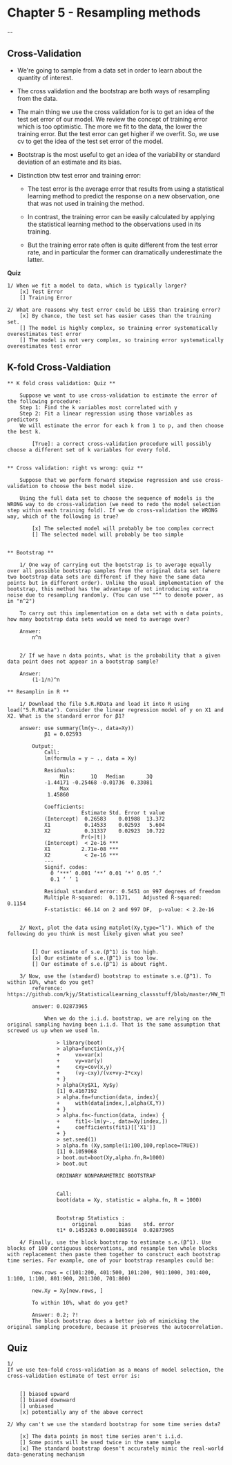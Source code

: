 # Chapter 5 - Resampling methods

--
## Cross-Validation

+ We're going to sample from a data set in order to learn about the quantity of interest. 

+ The cross validation and the bootstrap are both ways of resampling from the data.

+ The main thing we use the cross validation for is to get an idea of the test set error of our model. We review the concept of training error which is too optimistic. The more we fit to the data, the lower the training error. But the test error can get higher if we overfit. So, we use cv to get the idea of the test set error of the model.

+ Bootstrap is the most useful to get an idea of the variability or standard deviation of an estimate and its bias.

+ Distinction btw test error and training error:

	+ The test error is the average error that results from using a statistical learning method to predict the response on a new observation, one that was not used in training the method.
	
	+ In contrast, the training error can be easily calculated by applying the statistical learning method to the observations used in its training.
	
	+ But the training error rate often is quite different from the test error rate, and in particular the former can dramatically underestimate the latter.

**Quiz**

	1/ When we fit a model to data, which is typically larger?
		[x] Test Error 
		[] Training Error
 
 	2/ What are reasons why test error could be LESS than training error?
		[x] By chance, the test set has easier cases than the training set.
		[] The model is highly complex, so training error systematically overestimates test error
		[] The model is not very complex, so training error systematically overestimates test error


## K-fold Cross-Valdiation

	
	** K fold cross validation: Quiz **

		Suppose we want to use cross-validation to estimate the error of the following procedure:
		Step 1: Find the k variables most correlated with y
		Step 2: Fit a linear regression using those variables as predictors
		We will estimate the error for each k from 1 to p, and then choose the best k.

			[True]: a correct cross-validation procedure will possibly choose a different set of k variables for every fold.


	** Cross validation: right vs wrong: quiz **

		Suppose that we perform forward stepwise regression and use cross-validation to choose the best model size.

		Using the full data set to choose the sequence of models is the WRONG way to do cross-validation (we need to redo the model selection step within each training fold). If we do cross-validation the WRONG way, which of the following is true?

			[x] The selected model will probably be too complex correct
			[] The selected model will probably be too simple


	** Bootstrap **

		1/ One way of carrying out the bootstrap is to average equally over all possible bootstrap samples from the original data set (where two bootstrap data sets are different if they have the same data points but in different order). Unlike the usual implementation of the bootstrap, this method has the advantage of not introducing extra noise due to resampling randomly. (You can use "^" to denote power, as in "n^2")

		To carry out this implementation on a data set with n data points, how many bootstrap data sets would we need to average over?

		Answer:
			n^n


		2/ If we have n data points, what is the probability that a given data point does not appear in a bootstrap sample?

		Answer: 
			(1-1/n)^n

	** Resamplin in R **

		1/ Download the file 5.R.RData and load it into R using load("5.R.RData"). Consider the linear regression model of y on X1 and X2. What is the standard error for β1? 

		answer: use summary(lm(y~., data=Xy))
				β1 = 0.02593

			Output:
				Call:
				lm(formula = y ~ ., data = Xy)

				Residuals:
				     Min       1Q   Median       3Q 
				-1.44171 -0.25468 -0.01736  0.33081 
				     Max 
				 1.45860 

				Coefficients:
				            Estimate Std. Error t value
				(Intercept)  0.26583    0.01988  13.372
				X1           0.14533    0.02593   5.604
				X2           0.31337    0.02923  10.722
				            Pr(>|t|)    
				(Intercept)  < 2e-16 ***
				X1          2.71e-08 ***
				X2           < 2e-16 ***
				---
				Signif. codes:  
				  0 ‘***’ 0.001 ‘**’ 0.01 ‘*’ 0.05 ‘.’
				  0.1 ‘ ’ 1

				Residual standard error: 0.5451 on 997 degrees of freedom
				Multiple R-squared:  0.1171,	Adjusted R-squared:  0.1154 
				F-statistic: 66.14 on 2 and 997 DF,  p-value: < 2.2e-16


		2/ Next, plot the data using matplot(Xy,type="l"). Which of the following do you think is most likely given what you see?


			[] Our estimate of s.e.(β^1) is too high.
			[x] Our estimate of s.e.(β^1) is too low. 
			[] Our estimate of s.e.(β^1) is about right.

		3/ Now, use the (standard) bootstrap to estimate s.e.(β^1). To within 10%, what do you get?
			reference: https://github.com/kjy/StatisticalLearning_classstuff/blob/master/HW_TheBootstrap.R

			answer: 0.02873965

				When we do the i.i.d. bootstrap, we are relying on the original sampling having been i.i.d. That is the same assumption that screwed us up when we used lm.

					> library(boot)
					> alpha=function(x,y){
					+     vx=var(x)
					+     vy=var(y)
					+     cxy=cov(x,y)
					+     (vy-cxy)/(vx+vy-2*cxy)
					+ }
					> alpha(Xy$X1, Xy$y)
					[1] 0.4167192
					> alpha.fn=function(data, index){
					+     with(data[index,],alpha(X,Y))
					+ }
					> alpha.fn<-function(data, index) {
					+     fit1<-lm(y~., data=Xy[index,])
					+     coefficients(fit1)[['X1']]
					+ }
					> set.seed(1)
					> alpha.fn (Xy,sample(1:100,100,replace=TRUE))
					[1] 0.1059068
					> boot.out=boot(Xy,alpha.fn,R=1000)
					> boot.out

					ORDINARY NONPARAMETRIC BOOTSTRAP


					Call:
					boot(data = Xy, statistic = alpha.fn, R = 1000)


					Bootstrap Statistics :
					     original       bias    std. error
					t1* 0.1453263 0.0001885914  0.02873965

		4/ Finally, use the block bootstrap to estimate s.e.(β^1). Use blocks of 100 contiguous observations, and resample ten whole blocks with replacement then paste them together to construct each bootstrap time series. For example, one of your bootstrap resamples could be:

			new.rows = c(101:200, 401:500, 101:200, 901:1000, 301:400, 1:100, 1:100, 801:900, 201:300, 701:800)

			new.Xy = Xy[new.rows, ]

			To within 10%, what do you get?

			Answer: 0.2; ?!
			The block bootstrap does a better job of mimicking the original sampling procedure, because it preserves the autocorrelation.

## Quiz

	1/
	If we use ten-fold cross-validation as a means of model selection, the cross-validation estimate of test error is:


		[] biased upward
		[] biased downward
		[] unbiased
		[x] potentially any of the above correct

	2/ Why can't we use the standard bootstrap for some time series data?

		[x] The data points in most time series aren't i.i.d.
		[] Some points will be used twice in the same sample
		[x] The standard bootstrap doesn't accurately mimic the real-world data-generating mechanism
		










